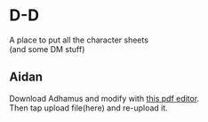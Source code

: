 # D-D
A place to put all the character sheets  
(and some DM stuff)  
## Aidan  
Download Adhamus and modify with [this pdf editor](https://www.sejda.com/pdf-editor).  
Then tap upload file(here)  and re-upload it.
